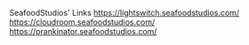 SeafoodStudios' Links
https://lightswitch.seafoodstudios.com/
https://cloudroom.seafoodstudios.com/
https://prankinator.seafoodstudios.com/
